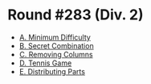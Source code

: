 # Round #283 (Div. 2)

* [A. Minimum Difficulty][]
* [B. Secret Combination][]
* [C. Removing Columns][]
* [D. Tennis Game][]
* [E. Distributing Parts][]

[A. Minimum Difficulty]: http://codeforces.com/contest/496/problem/A
[B. Secret Combination]: http://codeforces.com/contest/496/problem/B
[C. Removing Columns]:   http://codeforces.com/contest/496/problem/C
[D. Tennis Game]:        http://codeforces.com/contest/496/problem/D
[E. Distributing Parts]: http://codeforces.com/contest/496/problem/E
